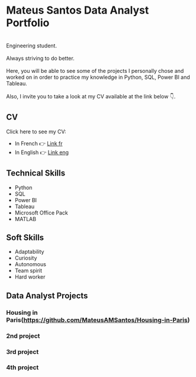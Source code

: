 <!--
### Hi there 👋
-->

<!--
**MateusAMSantos/MateusAMSantos** is a ✨ _special_ ✨ repository because its `README.md` (this file) appears on your GitHub profile.

Here are some ideas to get you started:

- 🔭 I’m currently working on ...
- 🌱 I’m currently learning ...
- 👯 I’m looking to collaborate on ...
- 🤔 I’m looking for help with ...
- 💬 Ask me about ...
- 📫 How to reach me: ...
- 😄 Pronouns: ...
- ⚡ Fun fact: ...
-->


# Mateus Santos Data Analyst Portfolio

<br/>Engineering student.<br/>
<br/>Always striving to do better.<br/>
<br/>Here, you will be able to see some of the projects I personally chose and worked on in order to practice my knowledge in Python, SQL, Power BI and Tableau.<br/>
<br/>Also, I invite you to take a look at my CV available at the link below :point_down:. <br/>

## CV

Click here to see my CV: 
- In French :point_right: <a href="https://github.com/MateusAMSantos/MateusAMSantos/blob/main/CV_data_Mateus_Santos.pdf" title="Download" download>Link fr</a>
- In English :point_right: <a href="https://github.com/MateusAMSantos/MateusAMSantos/blob/main/CV_data_eng.pdf" title="Download" download>Link eng</a>

## Technical Skills

- Python
- SQL
- Power BI
- Tableau
- Microsoft Office Pack
- MATLAB

## Soft Skills

- Adaptability
- Curiosity
- Autonomous
- Team spirit
- Hard worker

## Data Analyst Projects

### Housing in Paris(https://github.com/MateusAMSantos/Housing-in-Paris)

### 2nd project


### 3rd project


### 4th project
